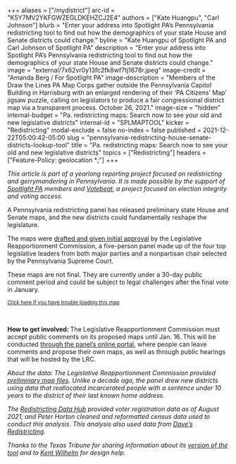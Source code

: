+++
aliases = ["/mydistrict"]
arc-id = "K5Y7MV2YKFGWZEGLDKEHZCJ2E4"
authors = ["Kate Huangpu", "Carl Johnson"]
blurb = "Enter your address into Spotlight PA’s Pennsylvania redistricting tool to find out how the demographics of your state House and Senate districts could change."
byline = "Kate Huangpu of Spotlight PA and Carl Johnson of Spotlight PA"
description = "Enter your address into Spotlight PA’s Pennsylvania redistricting tool to find out how the demographics of your state House and Senate districts could change."
image = "external/7x62vr0y13fc2fk8wf7tj1678r.jpeg"
image-credit = "Amanda Berg / For Spotlight PA"
image-description = "Members of the Draw the Lines PA Map Corps gather outside the Pennsylvania Capitol Building in Harrisburg with an enlarged rendering of their ‘PA Citizens’ Map’ jigsaw puzzle, calling on legislators to produce a fair congressional district map via a transparent process. October 26, 2021."
image-size = "hidden"
internal-budget = "Pa. redistricting maps: Search now to see your old and new legislative districts"
internal-id = "SPLMAPTOOL"
kicker = "Redistricting"
modal-exclude = false
no-index = false
published = 2021-12-22T05:00:42-05:00
slug = "pennsylvania-redistricting-house-senate-districts-lookup-tool"
title = "Pa. redistricting maps: Search now to see your old and new legislative districts"
topics = ["Redistricting"]
headers = ["Feature-Policy: geolocation *;"]
+++

<i>This article is part of a yearlong reporting project focused on redistricting and gerrymandering in Pennsylvania. It is made possible by the support of </i><a href="https://www.spotlightpa.org/"><i>Spotlight PA</i></a><i> members and </i><a href="https://votebeat.org/"><i>Votebeat</i></a><i>, a project focused on election integrity and voting access.</i>

A Pennsylvania redistricting panel has released preliminary state House and Senate maps, and the new districts could fundamentally reshape the legislature.

The maps were <a href="https://www.spotlightpa.org/news/2021/12/pennsylvania-redistricting-state-house-senate-maps/">drafted and given initial approval</a> by the Legislative Reapportionment Commission, a five-person panel made up of the four top legislative leaders from both major parties and a nonpartisan chair selected by the Pennsylvania Supreme Court.

These maps are not final. They are currently under a 30-day public comment period and could be subject to legal challenges after the final vote in January.

<script src="https://viz-redistricting-2020.data.spotlightpa.org/embed.js" defer></script><div data-spl-interactive="viz-redistricting-2020"></div><small><a href="https://viz-redistricting-2020.data.spotlightpa.org">Click here if you have trouble loading this map</a></small>

&nbsp;

<b>How to get involved: </b>The Legislative Reapportionment Commission must accept public comments on its proposed maps until Jan. 16. This will be conducted <a href="https://www.redistricting.state.pa.us/comment/">through the panel’s online portal</a>, where people can leave comments and propose their own maps, as well as through public hearings that will be hosted by the LRC.

<script src="https://www.spotlightpa.org/embed.js" async></script><div data-spl-embed-version="1" data-spl-src="https://www.spotlightpa.org/embeds/donate/?eyebrow_text=SUPPORT%20SPOTLIGHT%20PA&cta_text=YES%2C%20TRIPLE%20MY%20GIFT&teaser_text=Support%20Spotlight%20PA's%20vital%20investigative%20journalism%20for%20Pennsylvania%20and%20for%20a%20limited%20time%2C%20all%20gifts%20will%20be%20TRIPLED."></div>

<i>About the data: The Legislative Reapportionment Commission provided </i><a href="https://www.redistricting.state.pa.us/maps/"><i>preliminary map files</i></a><i>. Unlike a decade ago, the panel drew new districts using data that reallocated incarcerated people with a sentence under 10 years to the district of their last known home address.</i>

<i>The </i><a href="https://redistrictingdatahub.org/"><i>Redistricting Data Hub</i></a><i> provided voter registration data as of August 2021, and Peter Horton cleaned and reformatted census data used to conduct this analysis. This analysis also used data from </i><a href="https://davesredistricting.org/maps#home"><i>Dave’s Redistricting</i></a><i>.</i>

<i>Thanks to the Texas Tribune for sharing information about its </i><a href="https://apps.texastribune.org/features/2021/texas-redistricting-map/"><i>version of the tool</i></a><i> and to </i><a href="http://kentmwilhelm.com/"><i>Kent Wilhelm</i></a><i> for design help.</i>
